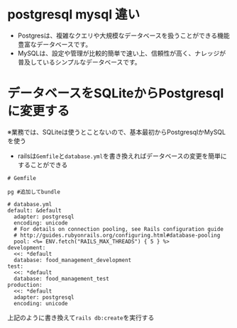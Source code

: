 # postgresql mysql 違い
- Postgresは、複雑なクエリや大規模なデータベースを扱うことができる機能豊富なデータベースです。<br>
- MySQLは、設定や管理が比較的簡単で速い上、信頼性が高く、ナレッジが普及しているシンプルなデータベースです。

# データベースをSQLiteからPostgresqlに変更する
※業務では、SQLiteは使うとことないので、基本最初からPostgresqlかMySQLを使う<br>
- railsは`Gemfile`と`database.yml`を書き換えればデータベースの変更を簡単にすることができる
```
# Gemfile

pg #追加してbundle

```

```
# database.yml
default: &default
  adapter: postgresql
  encoding: unicode
  # For details on connection pooling, see Rails configuration guide
  # http://guides.rubyonrails.org/configuring.html#database-pooling
  pool: <%= ENV.fetch("RAILS_MAX_THREADS") { 5 } %>
development:
  <<: *default
  database: food_management_development
test:
  <<: *default
  database: food_management_test
production:
  <<: *default
  adapter: postgresql
  encoding: unicode
```
上記のように書き換えて`rails db:create`を実行する
